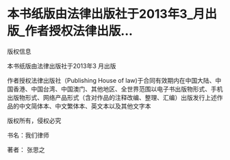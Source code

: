 # 本书纸版由法律出版社于2013年3_月出版_作者授权法律出版...

版权信息

本书纸版由法律出版社于2013年3 月出版

作者授权法律出版社（Publishing House of law)于合同有效期内在中国大陆、中国香港、中国台湾、中国澳门、其他地区、全世界范围以电子书出版物形式、手机出版物形式、网络产品形式（含对作品的注释改编、整理、汇编）出版发行上述作品的中文简体本、中文繁体本、英文本以及其他文字本

版权所有，侵权必究

书名：我们律师

著者： 张思之